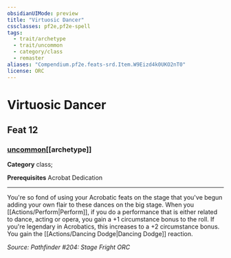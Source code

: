 ```yaml
---
obsidianUIMode: preview
title: "Virtuosic Dancer"
cssclasses: pf2e,pf2e-spell
tags:
  - trait/archetype
  - trait/uncommon
  - category/class
  - remaster
aliases: "Compendium.pf2e.feats-srd.Item.W9Eizd4k0UKO2nT0"
license: ORC
---
```

# Virtuosic Dancer
## Feat 12
### [uncommon](uncommon "Uncommon Rarity Trait")[[archetype]]

**Category** class; 



**Prerequisites** Acrobat Dedication
* * *
You're so fond of using your Acrobatic feats on the stage that you've begun adding your own flair to these dances on the big stage. When you [[Actions/Perform|Perform]], if you do a performance that is either related to dance, acting or opera, you gain a +1 circumstance bonus to the roll. If you're legendary in Acrobatics, this increases to a +2 circumstance bonus. You gain the [[Actions/Dancing Dodge|Dancing Dodge]] reaction.

*Source: Pathfinder #204: Stage Fright*
*ORC*